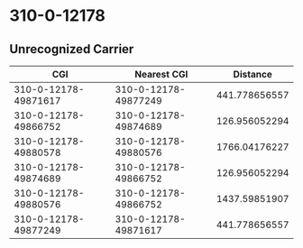 # 310-0-12178
## Unrecognized Carrier


| CGI | Nearest CGI | Distance |
|-----|-------------|----------|
| 310-0-12178-49871617 | 310-0-12178-49877249 | 441.778656557 |
| 310-0-12178-49866752 | 310-0-12178-49874689 | 126.956052294 |
| 310-0-12178-49880578 | 310-0-12178-49880576 | 1766.04176227 |
| 310-0-12178-49874689 | 310-0-12178-49866752 | 126.956052294 |
| 310-0-12178-49880576 | 310-0-12178-49866752 | 1437.59851907 |
| 310-0-12178-49877249 | 310-0-12178-49871617 | 441.778656557 |

